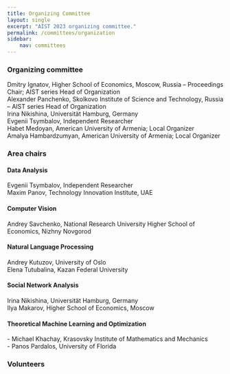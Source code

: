 ```yaml
---
title: Organizing Committee
layout: single
excerpt: "AIST 2023 organizing committee."
permalink: /committees/organization
sidebar: 
    nav: committees 
---
```


<h3>Organizing committee</h3>
Dmitry Ignatov, Higher School of Economics, Moscow, Russia &ndash; Proceedings Chair; AIST series Head of Organization<br/>
Alexander Panchenko, Skolkovo Institute of Science and Technology, Russia &ndash; AIST series Head of Organization<br/>
Irina Nikishina, Universität Hamburg, Germany<br/>
Evgenii Tsymbalov, Independent Researcher<br/>
Habet Medoyan, American University of Armenia; Local Organizer<br/>
Amalya Hambardzumyan, American University of Armenia; Local Organizer

<h3>Area chairs</h3>

<h4>Data Analysis</h4>
Evgenii Tsymbalov, Independent Researcher<br/>
Maxim Panov, Technology Innovation Institute, UAE

<h4>Computer Vision</h4>
Andrey Savchenko, National Research University Higher School of Economics, Nizhny Novgorod

<h4>Natural Language Processing</h4>
Andrey Kutuzov, University of Oslo<br/>
Elena Tutubalina, Kazan Federal University

<h4>Social Network Analysis</h4>
Irina Nikishina, Universität Hamburg, Germany<br/>
Ilya Makarov, Higher School of Economics, Moscow

<h4>Theoretical Machine Learning and Optimization</h4>
 - Michael Khachay, Krasovsky Institute of Mathematics and Mechanics<br/>
 - Panos Pardalos, University of Florida

<h3>Volunteers</h3>
